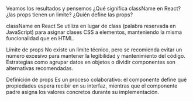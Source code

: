 Veamos los resultados y pensemos ¿Qué significa className en React? ¿las props tienen un limite? ¿Quién define las 
props? 

className en React
Se utiliza en lugar de class (palabra reservada en JavaScript) para asignar clases CSS a elementos, manteniendo la misma funcionalidad que en HTML.

Límite de props
No existe un límite técnico, pero se recomienda evitar un número excesivo para mantener la legibilidad y mantenimiento del código. Estrategias como agrupar datos en objetos o dividir componentes son alternativas recomendadas.

Definición de props
Es un proceso colaborativo: el componente define qué propiedades espera recibir en su interfaz, mientras que el componente padre asigna los valores concretos durante su implementación.

